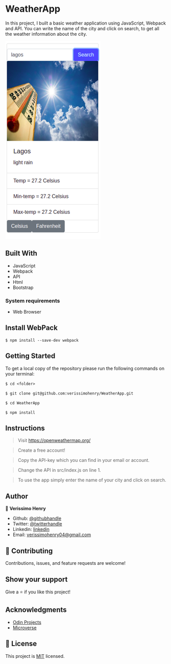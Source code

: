 # WeatherApp

In this project, I built a basic weather application using JavaScript, Webpack and API. You can write the name of the city and click on search, to get all the weather information about the city.

![screenshot](assest/image1.png)

## Built With

- JavaScript
- Webpack
- API
- Html
- Bootstrap

### System requirements

- Web Browser

## Install WebPack

```
$ npm install --save-dev webpack
```

## Getting Started

To get a local copy of the repository please run the following commands on your terminal:

```
$ cd <folder>
```

```
$ git clone git@github.com:verissimohenry/WeatherApp.git
```

```
$ cd WeatherApp
```

```
$ npm install
```

## Instructions

> Visit https://openweathermap.org/

> Create a free account!

> Copy the API-key which you can find in your email or account.

> Change the API in src/index.js on line 1.

> To use the app simply enter the name of your city and click on search.

## Author

👤 **Verissimo Henry**

- Github: [@githubhandle](https://github.com/verissimohenry)
- Twitter: [@twitterhandle](https://twitter.com/verissimohenry)
- Linkedin: [linkedin](https://www.linkedin.com/in/henry-verissimo-618906167/)
- Email: verissimohenry04@gmail.com

## 🤝 Contributing

Contributions, issues, and feature requests are welcome!

## Show your support

Give a ⭐️ if you like this project!

## Acknowledgments

- [Odin Projects](https://www.theodinproject.com/courses/)
- [Microverse](https://microverse.com)

## 📝 License

This project is [MIT](https://mit-license.org/) licensed.
